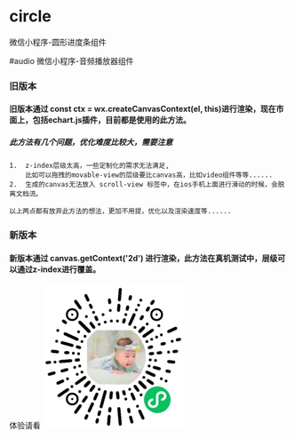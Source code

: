 # circle
微信小程序-圆形进度条组件

#audio
微信小程序-音频播放器组件

### 旧版本

#### 旧版本通过 const ctx = wx.createCanvasContext(el, this)进行渲染，现在市面上，包括echart.js插件，目前都是使用的此方法。

##### 此方法有几个问题，优化难度比较大，需要注意

````
1.  z-index层级太高，一些定制化的需求无法满足,
    比如可以拖拽的movable-view的层级要比canvas高，比如video组件等等......
2.  生成的canvas无法放入 scroll-view 标签中，在ios手机上面进行滑动的时候，会脱离文档流。
````

    以上两点都有放弃此方法的想法，更加不用提，优化以及渲染速度等......


### 新版本

#### 新版本通过 canvas.getContext('2d') 进行渲染，此方法在真机测试中，层级可以通过z-index进行覆盖。



体验请看
![Image text](https://github.com/45221378/circle/blob/master/images/wx.jpg)
